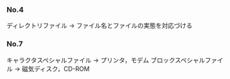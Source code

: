 ### No.4

ディレクトリファイル -> ファイル名とファイルの実態を対応づける


### No.7
キャラクタスペシャルファイル -> プリンタ，モデム
ブロックスペシャルファイル -> 磁気ディスク，CD-ROM
